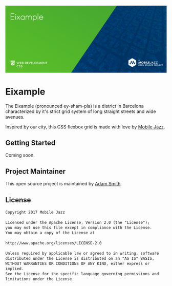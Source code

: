 ![](https://raw.githubusercontent.com/mobilejazz/metadata/master/images/banners/mobile-jazz-eixample.png)

# Eixample

The Eixample (pronounced ey-sham-pla) is a district in Barcelona characterized by it's strict grid system of long straight streets and wide avenues.

Inspired by our city, this CSS flexbox grid is made with love by [Mobile Jazz](https://www.mobilejazz.com/).

## Getting Started

Coming soon.

## Project Maintainer

This open source project is maintained by [Adam Smith](https://github.com/adchsm).

## License

    Copyright 2017 Mobile Jazz

    Licensed under the Apache License, Version 2.0 (the "License");
    you may not use this file except in compliance with the License.
    You may obtain a copy of the License at

    http://www.apache.org/licenses/LICENSE-2.0

    Unless required by applicable law or agreed to in writing, software
    distributed under the License is distributed on an "AS IS" BASIS,
    WITHOUT WARRANTIES OR CONDITIONS OF ANY KIND, either express or implied.
    See the License for the specific language governing permissions and
    limitations under the License.
